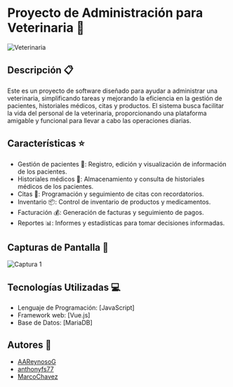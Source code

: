 # Proyecto de Administración para Veterinaria 🐾

![Veterinaria](https://github.com/MarcoChavezB/Proyecto_veterinaria/assets/123757334/755533ab-8037-49e6-9dac-4ba58b02e252)

## Descripción 📋

Este es un proyecto de software diseñado para ayudar a administrar una veterinaria, simplificando tareas y mejorando la eficiencia en la gestión de pacientes, historiales médicos, citas y productos. El sistema busca facilitar la vida del personal de la veterinaria, proporcionando una plataforma amigable y funcional para llevar a cabo las operaciones diarias.

## Características ⭐

- Gestión de pacientes 🐶: Registro, edición y visualización de información de los pacientes.
- Historiales médicos 🏥: Almacenamiento y consulta de historiales médicos de los pacientes.
- Citas 📅: Programación y seguimiento de citas con recordatorios.
- Inventario 📦: Control de inventario de productos y medicamentos.
- Facturación 💰: Generación de facturas y seguimiento de pagos.
- Reportes 📊: Informes y estadísticas para tomar decisiones informadas.

## Capturas de Pantalla 📸

![Captura 1](![image](https://github.com/MarcoChavezB/Proyecto_veterinaria/assets/123757334/880f4136-c4b3-4088-842d-41fa463cf7bd))

## Tecnologías Utilizadas 💻

- Lenguaje de Programación: [JavaScript]
- Framework web: [Vue.js]
- Base de Datos: [MariaDB]

## Autores 👥

- [AAReynosoG](https://github.com/AAReynosoG)
- [anthonyfs77](https://github.com/anthonyfs77)
- [MarcoChavez](https://github.com/MarcoChavezB)
